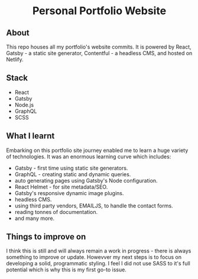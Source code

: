 

<h1 align="center">
  Personal Portfolio Website
</h1>

## About
This repo houses all my portfolio's website commits. It is powered by React, Gatsby - a static site generator, Contentful - a headless CMS, and hosted on Netlify.

## Stack 
- React
- Gatsby
- Node.js
- GraphQL
- SCSS

## What I learnt
Embarking on this portfolio site journey enabled me to learn a huge variety of technologies. It was an enormous learning curve which includes:

- Gatsby - first time using static site generators.
- GraphQL - creating static and dynamic queries.
- auto generating pages using Gatsby's Node configuration.
- React Helmet - for site metadata/SEO.
- Gatsby's responsive dynamic image plugins.
- headless CMS.
- using third party vendors, EMAILJS, to handle the contact forms.
- reading tonnes of documentation.
- and many more.

## Things to improve on
I think this is still and will always remain a work in progress - there is always something to improve or update. 
Howevver my next steps is to focus on developing a solid, programmatic styling. I feel I did not use SASS to it's full potential which is why this is my first go-to issue.
